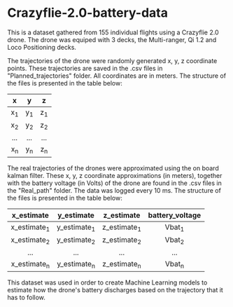 # Crazyflie-2.0-battery-data

This is a dataset gathered from 155 individual flights using a Crazyflie 2.0 drone. The drone was equiped with 3 decks, the Multi-ranger, Qi 1.2 and Loco Positioning decks. 

The trajectories of the drone were randomly generated x, y, z coordinate points. These trajectories are saved in the .csv files in "Planned_trajectories" folder. All coordinates are in meters. The structure of the files is presented in the table below:

| x | y | z |
| :--: | :--: | :--:|
| x<sub>1</sub> | y<sub>1</sub> | z<sub>1</sub>  |
| x<sub>2</sub> | y<sub>2</sub>| z<sub>2</sub>  |
| ... | ... | ... |
| x<sub>n</sub> | y<sub>n</sub> | z<sub>n</sub>|

The real trajectories of the drones were approximated using the on board kalman filter. These x, y, z coordinate approximations (in meters), together with the battery voltage (in Volts) of the drone are found in the .csv files in the "Real_path" folder. The data was logged every 10 ms. The structure of the files is presented in the table below:

| x_estimate | y_estimate | z_estimate | battery_voltage |
| :--: | :--: | :--:| :--: |
| x_estimate<sub>1</sub> | y_estimate<sub>1</sub> | z_estimate<sub>1</sub>  | Vbat<sub>1</sub> |
| x_estimate<sub>2</sub> | y_estimate<sub>2</sub>| z_estimate<sub>2</sub>  | Vbat<sub>2</sub> |
| ... | ... | ... | ... |
| x_estimate<sub>n</sub> | y_estimate<sub>n</sub> | z_estimate<sub>n</sub>| Vbat<sub>n</sub>|


This dataset was used in order to create Machine Learning models to estimate how the drone's battery discharges based on the trajectory that it has to follow.


